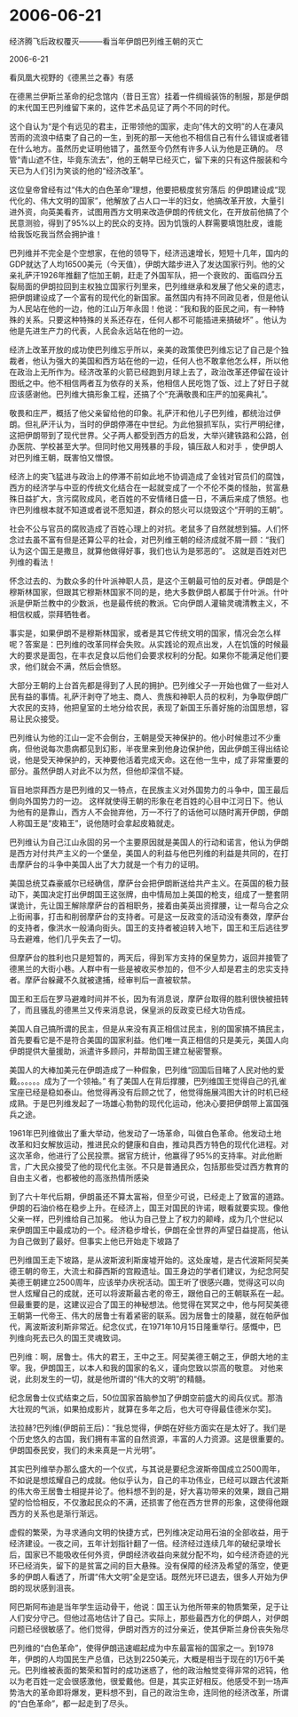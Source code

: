 # 2006-06-21

经济腾飞后政权覆灭———看当年伊朗巴列维王朝的灭亡

2006-6-21  

看凤凰大视野的《德黑兰之春》有感

在德黑兰伊斯兰革命的纪念馆内（昔日王宫）挂着一件绸缎装饰的制服，那是伊朗的末代国王巴列维留下来的，这件艺术品见证了两个不同的时代。

这个自认为“是个有远见的君主，正带领他的国家，走向“伟大的文明”的人在凄风苦雨的流浪中结束了自己的一生，到死的那一天他也不相信自己有什么错误或者错在什么地方。虽然历史证明他错了，虽然至今仍然有许多人认为他是正确的。 尽管“青山遮不住，毕竟东流去”，他的王朝早已经灭亡，留下来的只有这件服装和今天已为人们引为笑谈的他的“经济改革”。

这位皇帝曾经有过“伟大的白色革命”理想，他要把极度贫穷落后 的伊朗建设成“现代化的、伟大文明的国家”，他解放了占人口一半的妇女，他搞改革开放，大量引进外资，向英美看齐，试图用西方文明来改造伊朗的传统文化，在开放前他搞了个民意测验，得到了95%以上的民众的支持。因为饥饿的人群需要填饱肚皮，谁能给我饭吃我当然会拥护谁！

巴列维并不完全是个空想家，在他的领导下，经济迅速增长，短短十几年，国内的GDP就达了人均16500美元（今天值），伊朗大踏步进入了发达国家行列。他的父亲礼萨汗1926年推翻了恺加王朝，赶走了外国军队，把一个衰败的、面临四分五裂局面的伊朗拉回到主权独立国家行列里来，巴列维继承和发展了他父亲的遗志，把伊朗建设成了一个富有的现代化的新国家。虽然国内有持不同政见者，但是他认为人民站在他的一边，他的江山万年永固！他说：“我和我的臣民之间，有一种特殊的关系。只要这种特殊的关系还存在，任何人都不可能插进来搞破坏” 。他认为他是先进生产力的代表，人民会永远站在他的一边。

经济上改革开放的成功使巴列维忘乎所以，亲美的政策使巴列维忘记了自己是个独裁者，他认为强大的美国和西方站在他的一边，任何人也不敢拿他怎么样，所以他在政治上无所作为。经济改革的火箭已经跑到月球上去了，政治改革还停留在设计图纸之中。他不相信两者互为依存的关系，他相信人民吃饱了饭、过上了好日子就应该感谢他。巴列维大搞形象工程，还搞了个“充满敬畏和庄严的加冕典礼”。

敬畏和庄严，概括了他父亲留给他的印象。礼萨汗和他儿子巴列维，都统治过伊朗。但礼萨汗认为，当时的伊朗停滞在中世纪。为此他狠抓军队，实行严明纪律，这把伊朗带到了现代世界。父子两人都受到西方的启发，大举兴建铁路和公路，创办医院、学校甚至大学。但同时他又用残暴的手段，镇压敌人和对手 ，使伊朗人对巴列维王朝，既害怕又憎恨。

经济上的突飞猛进与政治上的停滞不前如此地不协调造成了金钱对官员们的腐蚀，西方的经济学与中亚的传统文化结合在一起就变成了一个不伦不类的怪胎，贫富悬殊日益扩大，贪污腐败成风，老百姓的不安情绪日盛一日，不满后来成了愤怒。也许巴列维根本就不知道或者说不愿知道，群众的怒火可以烧毁这个“开明的王朝”。

社会不公与官员的腐败造成了百姓心理上的对抗。老鼠多了自然就想到猫。人们怀念过去虽不富有但是还算公平的社会，对巴列维王朝的经济成就不屑一顾：“我们认为这个国王是撒旦，就算他做得好事，我们也认为是邪恶的”。 这就是百姓对巴列维的看法！

怀念过去的、为数众多的什叶派神职人员，是这个王朝最可怕的反对者。伊朗是个穆斯林国家，但跟其它穆斯林国家不同的是，绝大多数伊朗人都属于什叶派。什叶派是伊斯兰教中的少数派，也是最传统的教派。它向伊朗人灌输灵魂清教主义，不相信权威，崇拜牺牲者。

事实是，如果伊朗不是穆斯林国家，或者是其它传统文明的国家，情况会怎么样呢？答案是：巴列维的改革同样会失败。从实践论的观点出发，人在饥饿的时候最大的要求是面包，在丰衣足食以后他们会要求权利的分配。如果你不能满足他们要求，他们就会不满，然后会愤怒。

大部分王朝的上台首先都是得到了人民的拥护。巴列维父子一开始也做了一些对人民有益的事情。礼萨汗剥夺了地主、商人、贵族和神职人员的权利，为争取伊朗广大农民的支持，他把皇室的土地分给农民，表现了新国王乐善好施的治国思想，容易让民众接受。

巴列维认为他的江山一定不会倒台，王朝是受天神保护的。他小时候患过不少重病，但他说每次患病都见到幻影，半夜里来到他身边保护他，因此伊朗王得出结论说，他是受天神保护的，天神要他活着完成天命。这在他一生中，成了非常重要的部分。虽然伊朗人对此不以为然，但他却深信不疑。

盲目地崇拜西方是巴列维的又一特点，在民族主义对外国势力的斗争中，国王最后倒向外国势力的一边。 这样就使得王朝的形象在老百姓的心目中江河日下。他认为他有的是靠山，西方人不会抛弃他，万一不行了的话他可以随时离开伊朗，伊朗人称国王是“皮箱王”，说他随时会拿起皮箱就走。

巴列维认为自己江山永固的另一个主要原因就是美国人的行动和诺言，他认为伊朗是西方对付共产主义的一个堡垒，美国人的利益与他巴列维的利益是共同的，在打击摩萨台的斗争中美国人出了大力就是一个有力的证明。

美国总统艾森豪威尔已经确信，摩萨台会把伊朗断送给共产主义。在英国的极力鼓动下，美国决定打出伊朗国王这张牌，由中情局加上美国的枪支，组成了一整套阴谋诡计，先让国王解除摩萨台的首相职务，接着由美英出资撑腰，让一帮乌合之众上街闹事，打击和削弱摩萨台的支持者。可是这一反政变的活动没有奏效，摩萨台的支持者，像洪水一般涌向街头。国王的支持者被迫转入地下，国王和王后逃往罗马去避难，他们几乎失去了一切。

但摩萨台的胜利也只是短暂的，两天后，得到军方支持的保皇势力，返回并接管了德黑兰的大街小巷。人群中有一些是被收买参加的，但不少人却是君主的忠实支持者。摩萨台躲藏不久就被逮捕，经审判后一直被软禁。

国王和王后在罗马避难时间并不长，因为有消息说，摩萨台取得的胜利很快被扭转了，而且骚乱的德黑兰又传来消息说，保皇派的反政变已经大功告成。

美国人自己搞所谓的民主，但是从来没有真正相信过民主，别的国家搞不搞民主，首先要看它是不是符合美国的国家利益。他们唯一真正相信的只是美元，美国人向伊朗提供大量援助，派遣许多顾问，并帮助国王建立秘密警察。

美国人的大棒加美元在伊朗造成了一种假象，巴列维“回国后目睹了人民对他的爱戴。。。。。。成为了一个领袖。” 有了美国人在背后撑腰，巴列维国王觉得自己的孔雀宝座已经是稳如泰山。他觉得再没有后顾之忧了，他觉得施展鸿图大计的时机已经成熟。于是巴列维发起了一场雄心勃勃的现代化运动，他决心要把伊朗带上富国强兵之途。

1961年巴列维做出了重大举动，他发动了一场革命，叫做白色革命。他发动土地改革和妇女解放运动，推进民众的健康和自由，推动具西方特色的现代化进程。对这次革命，他进行了公民投票。据官方统计，他赢得了95%的支持率。对此他断言，广大民众接受了他的现代化主张。不只是普通民众，包括那些受过西方教育的自由主义者，也都被他的高涨热情所感染

到了六十年代后期，伊朗虽还不算太富裕，但至少可说，已经走上了致富的道路。伊朗的石油价格在稳步上升。在经济上，国王对国民的许诺，眼看就要实现。像他父亲一样，巴列维给自己加冕。 他认为自己登上了权力的颠峰，成为几个世纪以来伊朗国王中最成功的一个。经济稳步增长，伊朗在全世界的声望日益提高，他认为自己做到了最好。但事实上他已开始走下坡路了

巴列维国王走下坡路，是从波斯波利斯废墟开始的。这处废墟，是古代波斯阿契美德王朝的帝王，大流士和薛西斯的宫殿遗址。国王身边的学者们建议，为纪念阿契美德王朝建立2500周年，应该举办庆祝活动。国王听了很感兴趣，觉得这可以向世人炫耀自己的成就，还可以将波斯最古老的帝王，跟他自己的王朝联系在一起。但最重要的是，这建议迎合了国王的神秘想法。他觉得在冥冥之中，他与阿契美德王朝第一代帝王、伟大的居鲁士有着紧密的联系。因为居鲁士的陵墓，就在帕萨伽代，离波斯波利斯非常近。纪念仪式，在1971年10月15日隆重举行。感慨中，巴列维向死去已久的国王灵魂致词。

巴列维：啊，居鲁士。伟大的君王，王中之王。阿契美德王朝之王，伊朗大地的主宰。我，伊朗国王，以本人和我的国家的名义，谨向您致以崇高的敬意。 对他来说，此刻发生的一切，就是他所谓的“伟大的文明”的精髓。

纪念居鲁士仪式结束之后，50位国家首脑参加了伊朗空前盛大的阅兵仪式。那浩大壮观的气派，如果拍成影片，就算在多年之后，也大可夺得最佳德米尔奖]。

法拉赫?巴列维(伊朗前王后)：“我总觉得，伊朗在好些方面实在是太好了。我们是个历史悠久的古国，我们拥有丰富的自然资源，丰富的人力资源。这是很重要的。伊朗国泰民安，我们的未来真是一片光明”。

其实巴列维举办那么盛大的一个仪式，与其说是要纪念波斯帝国成立2500周年，不如说是想炫耀自己的成就。他似乎认为，自己的丰功伟业，已经可以跟古代波斯的伟大帝王居鲁士相提并论了。他料想不到的是，好大喜功带来的效果，跟自己期望的恰恰相反，不仅激起民众的不满，还损害了他在西方世界的形象，这使得他跟西方的关系也是渐行渐远。

虚假的繁荣，为寻求通向文明的快捷方式，巴列维决定动用石油的全部收益，用于经济建设。一夜之间，五年计划指针翻了一倍。经济经过连续几年的破纪录增长后，国家已不能吸收任何外资，伊朗经济收益向来就分配不均，如今经济奇迹的光环已经消失，留下的是贫富之间的巨大悬殊。没有保障的经济及希望的落空，使更多的伊朗人看透了，所谓“伟大文明”全是空话。既然光环已退去，很多人开始为伊朗的现状感到沮丧。

阿巴斯阿布迪是当年学生运动骨干，他说：国王认为他所带来的物质繁荣，足于让人们安分守己。但他过高地估计了自己。实际上，那些最西方化的伊朗人，对伊朗问题已经很敏感了。他们觉得，伊朗对西方的过分亲近，使其伊斯兰身份丧失殆尽

巴列维的“白色革命”，使得伊朗迅速崛起成为中东最富裕的国家之一。到1978年，伊朗的人均国民生产总值，已达到2250美元，大概是相当于现在的1万6千美元。巴列维被表面的繁荣和暂时的成功迷惑了，他的政治触觉变得非常的迟钝，他以为老百姓一定会很感激他，很爱戴他。但是，其实正好相反。他感受不到一场声势浩大的革命即将爆发，更料想不到，自己的政治生命，连同他的经济改革，所谓的“白色革命”，都一起走到了尽头。
